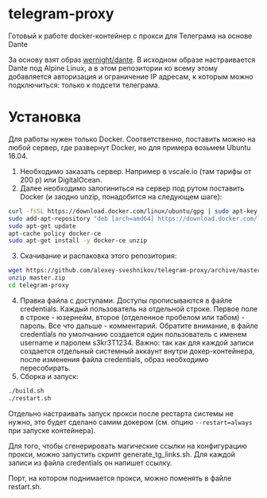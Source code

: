 # telegram-proxy
Готовый к работе docker-контейнер с прокси для Телеграма на основе Dante

За основу взят образ [wernight/dante](https://hub.docker.com/r/wernight/dante/). В исходном образе настраивается Dante под Alpine Linux, а в этом репозитории ко всему этому добавляется авторизация и ограничение IP адресам, к которым можно подключиться: только к подсети телеграма.

# Установка
Для работы нужен только Docker. Соответственно, поставить можно на любой сервер, где развернут Docker, но для примера возьмем Ubuntu 16.04.

1. Необходимо заказать сервер. Например в vscale.io (там тарифы от 200 р) или DigitalOcean.
2. Далее необходимо залогиниться на сервер под рутом поставить Docker (и заодно unzip, понадобится на следующем шаге):
```sh
curl -fsSL https://download.docker.com/linux/ubuntu/gpg | sudo apt-key add -
sudo add-apt-repository "deb [arch=amd64] https://download.docker.com/linux/ubuntu $(lsb_release -cs) stable"
sudo apt-get update
apt-cache policy docker-ce
sudo apt-get install -y docker-ce unzip
```
3. Скачивание и распаковка этого репозитория:
```sh
wget https://github.com/alexey-sveshnikov/telegram-proxy/archive/master.zip
unzip master.zip
cd telegram-proxy
```

4. Правка файла с доступами. Доступы прописываются в файле credentials. Каждый пользователь на отдельной строке. Первое поле в строке - юзернейм, второе (отделенное пробелом или табом) - пароль. Все что дальше - комментарий. Обратите внимание, в файле credentials по умолчанию создается один пользователь с именем username и паролем s3kr3T1234.
Важно: так как для каждой записи создается отдельный системный аккаунт внутри докер-контейнера, после изменения файла credentials, образ необходимо пересобирать.
5. Сборка и запуск:
```sh
./build.sh
./restart.sh
```

Отдельно настраивать запуск прокси после рестарта системы не нужно, это будет сделано самим докером (см. опцию `--restart=always` при запуске контейнера).

Для того, чтобы сгенерировать магические ссылки на конфигурацию прокси, можно запустить скрипт generate_tg_links.sh. Для каждой записи из файла credentials он напишет ссылку.

Порт, на котором поднимается прокси, можно поменять в файле restart.sh.
